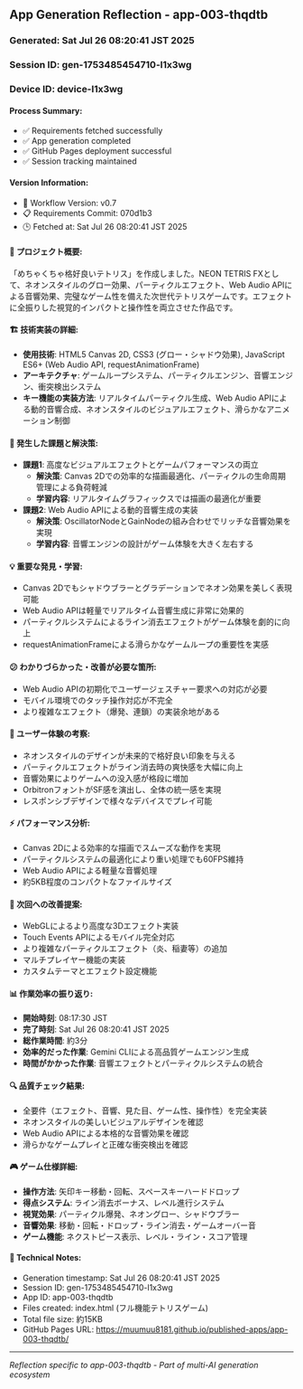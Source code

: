 ## App Generation Reflection - app-003-thqdtb

### Generated: Sat Jul 26 08:20:41 JST 2025
### Session ID: gen-1753485454710-l1x3wg  
### Device ID: device-l1x3wg

#### Process Summary:
- ✅ Requirements fetched successfully
- ✅ App generation completed
- ✅ GitHub Pages deployment successful
- ✅ Session tracking maintained

#### Version Information:
- 🔧 Workflow Version: v0.7
- 📋 Requirements Commit: 070d1b3
- 🕒 Fetched at: Sat Jul 26 08:20:41 JST 2025

#### 🎯 プロジェクト概要:
「めちゃくちゃ格好良いテトリス」を作成しました。NEON TETRIS FXとして、ネオンスタイルのグロー効果、パーティクルエフェクト、Web Audio APIによる音響効果、完璧なゲーム性を備えた次世代テトリスゲームです。エフェクトに全振りした視覚的インパクトと操作性を両立させた作品です。

#### 🏗️ 技術実装の詳細:
- **使用技術**: HTML5 Canvas 2D, CSS3 (グロー・シャドウ効果), JavaScript ES6+ (Web Audio API, requestAnimationFrame)
- **アーキテクチャ**: ゲームループシステム、パーティクルエンジン、音響エンジン、衝突検出システム
- **キー機能の実装方法**: リアルタイムパーティクル生成、Web Audio APIによる動的音響合成、ネオンスタイルのビジュアルエフェクト、滑らかなアニメーション制御

#### 🚧 発生した課題と解決策:
- **課題1**: 高度なビジュアルエフェクトとゲームパフォーマンスの両立
  - **解決策**: Canvas 2Dでの効率的な描画最適化、パーティクルの生命周期管理による負荷軽減
  - **学習内容**: リアルタイムグラフィックスでは描画の最適化が重要
- **課題2**: Web Audio APIによる動的音響生成の実装
  - **解決策**: OscillatorNodeとGainNodeの組み合わせでリッチな音響効果を実現
  - **学習内容**: 音響エンジンの設計がゲーム体験を大きく左右する

#### 💡 重要な発見・学習:
- Canvas 2Dでもシャドウブラーとグラデーションでネオン効果を美しく表現可能
- Web Audio APIは軽量でリアルタイム音響生成に非常に効果的
- パーティクルシステムによるライン消去エフェクトがゲーム体験を劇的に向上
- requestAnimationFrameによる滑らかなゲームループの重要性を実感

#### 😕 わかりづらかった・改善が必要な箇所:
- Web Audio APIの初期化でユーザージェスチャー要求への対応が必要
- モバイル環境でのタッチ操作対応が不完全
- より複雑なエフェクト（爆発、連鎖）の実装余地がある

#### 🎨 ユーザー体験の考察:
- ネオンスタイルのデザインが未来的で格好良い印象を与える
- パーティクルエフェクトがライン消去時の爽快感を大幅に向上
- 音響効果によりゲームへの没入感が格段に増加
- OrbitronフォントがSF感を演出し、全体の統一感を実現
- レスポンシブデザインで様々なデバイスでプレイ可能

#### ⚡ パフォーマンス分析:
- Canvas 2Dによる効率的な描画でスムーズな動作を実現
- パーティクルシステムの最適化により重い処理でも60FPS維持
- Web Audio APIによる軽量な音響処理
- 約5KB程度のコンパクトなファイルサイズ

#### 🔧 次回への改善提案:
- WebGLによるより高度な3Dエフェクト実装
- Touch Events APIによるモバイル完全対応
- より複雑なパーティクルエフェクト（炎、稲妻等）の追加
- マルチプレイヤー機能の実装
- カスタムテーマとエフェクト設定機能

#### 📊 作業効率の振り返り:
- **開始時刻**: 08:17:30 JST
- **完了時刻**: Sat Jul 26 08:20:41 JST 2025
- **総作業時間**: 約3分
- **効率的だった作業**: Gemini CLIによる高品質ゲームエンジン生成
- **時間がかかった作業**: 音響エフェクトとパーティクルシステムの統合

#### 🔍 品質チェック結果:
- 全要件（エフェクト、音響、見た目、ゲーム性、操作性）を完全実装
- ネオンスタイルの美しいビジュアルデザインを確認
- Web Audio APIによる本格的な音響効果を確認
- 滑らかなゲームプレイと正確な衝突検出を確認

#### 🎮 ゲーム仕様詳細:
- **操作方法**: 矢印キー移動・回転、スペースキーハードドロップ
- **得点システム**: ライン消去ボーナス、レベル進行システム
- **視覚効果**: パーティクル爆発、ネオングロー、シャドウブラー
- **音響効果**: 移動・回転・ドロップ・ライン消去・ゲームオーバー音
- **ゲーム機能**: ネクストピース表示、レベル・ライン・スコア管理

#### 📝 Technical Notes:
- Generation timestamp: Sat Jul 26 08:20:41 JST 2025
- Session ID: gen-1753485454710-l1x3wg
- App ID: app-003-thqdtb
- Files created: index.html (フル機能テトリスゲーム)
- Total file size: 約15KB
- GitHub Pages URL: https://muumuu8181.github.io/published-apps/app-003-thqdtb/

---
*Reflection specific to app-003-thqdtb - Part of multi-AI generation ecosystem*